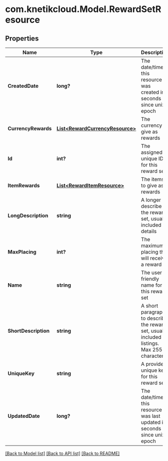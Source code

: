 # com.knetikcloud.Model.RewardSetResource
## Properties

Name | Type | Description | Notes
------------ | ------------- | ------------- | -------------
**CreatedDate** | **long?** | The date/time this resource was created in seconds since unix epoch | [optional] [default to null]
**CurrencyRewards** | [**List&lt;RewardCurrencyResource&gt;**](RewardCurrencyResource.md) | The currency to give as rewards | [optional] [default to null]
**Id** | **int?** | The assigned unique ID for this reward set | [optional] [default to null]
**ItemRewards** | [**List&lt;RewardItemResource&gt;**](RewardItemResource.md) | The items to give as rewards | [optional] [default to null]
**LongDescription** | **string** | A longer describe the reward set, usually included in details | [optional] [default to null]
**MaxPlacing** | **int?** | The maximum placing that will receive a reward | [optional] [default to null]
**Name** | **string** | The user friendly name for this reward set | [default to null]
**ShortDescription** | **string** | A short paragraph to describe the reward set, usually included in listings.  Max 255 characters | [optional] [default to null]
**UniqueKey** | **string** | A provided unique key for this reward set | [optional] [default to null]
**UpdatedDate** | **long?** | The date/time this resource was last updated in seconds since unix epoch | [optional] [default to null]

[[Back to Model list]](../README.md#documentation-for-models) [[Back to API list]](../README.md#documentation-for-api-endpoints) [[Back to README]](../README.md)


